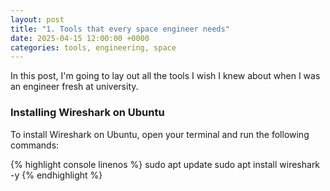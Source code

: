 ```yaml
---
layout: post
title: "1. Tools that every space engineer needs"
date: 2025-04-15 12:00:00 +0000
categories: tools, engineering, space
---
```


In this post, I'm going to lay out all the tools I wish I knew about when I was an engineer fresh at university. 

### Installing Wireshark on Ubuntu

To install Wireshark on Ubuntu, open your terminal and run the following commands:

{% highlight console linenos %}
sudo apt update
sudo apt install wireshark -y
{% endhighlight %}


